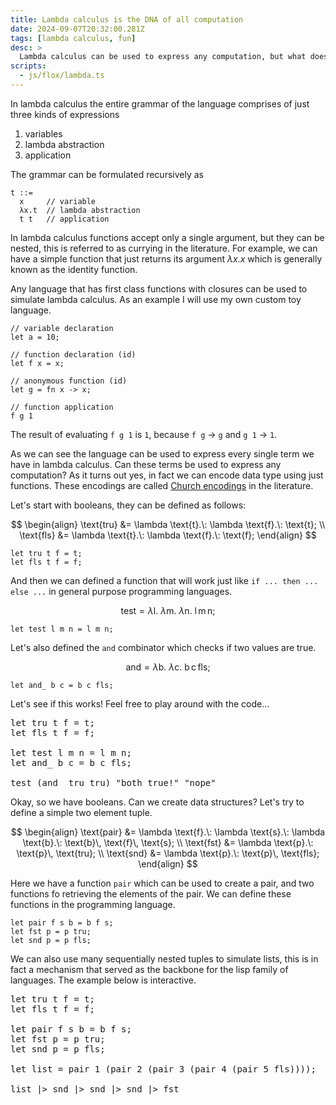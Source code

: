 ```yaml
---
title: Lambda calculus is the DNA of all computation
date: 2024-09-07T20:32:00.281Z
tags: [lambda calculus, fun]
desc: >
  Lambda calculus can be used to express any computation, but what does it entail? As it turns out first class functions are the single most powerful abstraction.
scripts:
  - js/flox/lambda.ts
---
```


In lambda calculus the entire grammar of the language comprises of just three kinds of expressions

1. variables
2. lambda abstraction
3. application

The grammar can be formulated recursively as

```
t ::=
  x     // variable
  λx.t  // lambda abstraction
  t t   // application
```

In lambda calculus functions accept only a single argument, but they can be nested, this is referred to as currying in the literature. For example, we can have a simple function that just returns its argument $\lambda x. x$ which is generally known as the identity function.

Any language that has first class functions with closures can be used to simulate lambda calculus. As an example I will use my own custom toy language.

```
// variable declaration
let a = 10;

// function declaration (id)
let f x = x;

// anonymous function (id)
let g = fn x -> x;

// function application
f g 1
```

The result of evaluating `f g 1` is `1`, because `f g` → `g` and `g 1` → `1`.

As we can see the language can be used to express every single term we have in lambda calculus. Can these terms be used to express any computation? As it turns out yes, in fact we can encode data type using just functions. These encodings are called [Church encodings](https://en.wikipedia.org/wiki/Church_encoding) in the literature.

Let's start with booleans, they can be defined as follows:

$$
\begin{align}
  \text{tru} &= \lambda \text{t}.\: \lambda \text{f}.\: \text{t}; \\
  \text{fls} &= \lambda \text{t}.\: \lambda \text{f}.\: \text{f};
\end{align}
$$

```
let tru t f = t;
let fls t f = f;
```

And then we can defined a function that will work just like `if ... then ... else ...` in general purpose programming languages.

$$\text{test} = \lambda \text{l}.\: \lambda \text{m}.\: \lambda \text{n}.\: \text{l}\, \text{m}\, \text{n};$$

```
let test l m n = l m n;
```

Let's also defined the `and` combinator which checks if two values are true.

$$\text{and} = \lambda \text{b}.\: \lambda \text{c}.\: \text{b}\, \text{c}\, \text{fls};$$

```
let and_ b c = b c fls;
```

Let's see if this works! Feel free to play around with the code...

<pre class="flox-eval">
let tru t f = t;
let fls t f = f;

let test l m n = l m n;
let and_ b c = b c fls;

test (and_ tru tru) "both true!" "nope"
</pre>

Okay, so we have booleans. Can we create data structures? Let's try to define a simple two element tuple.

$$
\begin{align}
  \text{pair} &= \lambda \text{f}.\: \lambda \text{s}.\: \lambda \text{b}.\: \text{b}\, \text{f}\, \text{s}; \\
  \text{fst}  &= \lambda \text{p}.\: \text{p}\, \text{tru}; \\
  \text{snd}  &= \lambda \text{p}.\: \text{p}\, \text{fls};
\end{align}
$$

Here we have a function `pair` which can be used to create a pair, and two functions fo retrieving the elements of the pair. We can define these functions in the programming language.

```
let pair f s b = b f s;
let fst p = p tru;
let snd p = p fls;
```

We can also use many sequentially nested tuples to simulate lists, this is in fact a mechanism that served as the backbone for the lisp family of languages. The example below is interactive.

<pre class="flox-eval">
let tru t f = t;
let fls t f = f;

let pair f s b = b f s;
let fst p = p tru;
let snd p = p fls;

let list = pair 1 (pair 2 (pair 3 (pair 4 (pair 5 fls))));

list |> snd |> snd |> snd |> fst
</pre>
